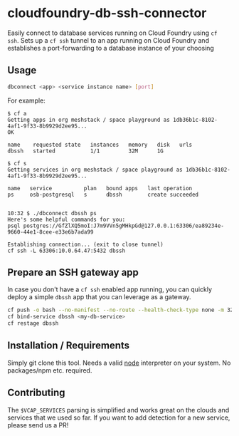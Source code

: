 # cloudfoundry-db-ssh-connector

Easily connect to database services running on Cloud Foundry using `cf ssh`.
Sets up a `cf ssh` tunnel to an app running on Cloud Foundry and establishes a port-forwarding to a database instance
of your choosing

## Usage

```bash
dbconnect <app> <service instance name> [port]
```

For example:

```text
$ cf a
Getting apps in org meshstack / space playground as 1db36b1c-8102-4af1-9f33-8b9929d2ee95...
OK

name    requested state   instances   memory   disk   urls
dbssh   started           1/1         32M      1G

$ cf s
Getting services in org meshstack / space playground as 1db36b1c-8102-4af1-9f33-8b9929d2ee95...

name   service          plan   bound apps   last operation
ps     osb-postgresql   s      dbssh        create succeeded


10:32 $ ./dbconnect dbssh ps
Here's some helpful commands for you:
psql postgres://GfZlXQ5moI:J7m9VVn5gMHkpGd@127.0.0.1:63306/ea89234e-9660-44e1-8cee-e33e6b7ada99

Establishing connection... (exit to close tunnel)
cf ssh -L 63306:10.0.64.47:5432 dbssh
```

## Prepare an SSH gateway app

In case you don't have a `cf ssh` enabled app running, you can quickly deploy a simple `dbssh` app that you can leverage
as a gateway.

```bash
cf push -o bash --no-manifest --no-route --health-check-type none -m 32M dbssh
cf bind-service dbssh <my-db-service>
cf restage dbssh
```

## Installation / Requirements

Simply git clone this tool.
Needs a valid [node](https://nodejs.org/) interpreter on your system. No packages/npm etc. required.

## Contributing

The `$VCAP_SERVICES` parsing is simplified and works great on the clouds and services that we used so far.
If you want to add detection for a new service, please send us a PR!